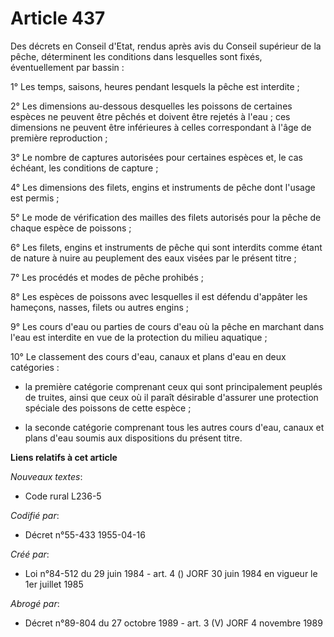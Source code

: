 # Article 437

Des décrets en Conseil d'Etat, rendus après avis du Conseil supérieur de la pêche, déterminent les conditions dans lesquelles
sont fixés, éventuellement par bassin :

1° Les temps, saisons, heures pendant lesquels la pêche est interdite ;

2° Les dimensions au-dessous desquelles les poissons de certaines espèces ne peuvent être pêchés et doivent être rejetés à
l'eau ; ces dimensions ne peuvent être inférieures à celles correspondant à l'âge de première reproduction ;

3° Le nombre de captures autorisées pour certaines espèces et, le cas échéant, les conditions de capture ;

4° Les dimensions des filets, engins et instruments de pêche dont l'usage est permis ;

5° Le mode de vérification des mailles des filets autorisés pour la pêche de chaque espèce de poissons ;

6° Les filets, engins et instruments de pêche qui sont interdits comme étant de nature à nuire au peuplement des eaux visées
par le présent titre ;

7° Les procédés et modes de pêche prohibés ;

8° Les espèces de poissons avec lesquelles il est défendu d'appâter les hameçons, nasses, filets ou autres engins ;

9° Les cours d'eau ou parties de cours d'eau où la pêche en marchant dans l'eau est interdite en vue de la protection du
milieu aquatique ;

10° Le classement des cours d'eau, canaux et plans d'eau en deux catégories :

- la première catégorie comprenant ceux qui sont principalement peuplés de truites, ainsi que ceux où il paraît désirable
d'assurer une protection spéciale des poissons de cette espèce ;

- la seconde catégorie comprenant tous les autres cours d'eau, canaux et plans d'eau soumis aux dispositions du présent
titre.

**Liens relatifs à cet article**

_Nouveaux textes_:

  - Code rural L236-5

_Codifié par_:

  - Décret n°55-433 1955-04-16

_Créé par_:

  - Loi n°84-512 du 29 juin 1984 - art. 4 () JORF 30 juin 1984 en vigueur le 1er juillet 1985

_Abrogé par_:

  - Décret n°89-804 du 27 octobre 1989 - art. 3 (V) JORF 4 novembre 1989
